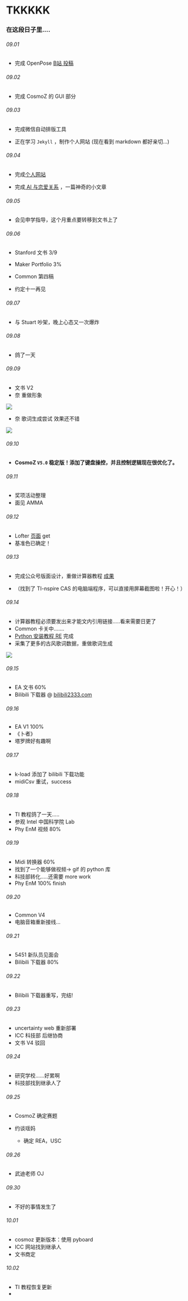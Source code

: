# TKKKKK









### 在这段日子里....

###### 09.01

- 完成 OpenPose [B站 投稿](https://www.bilibili.com/video/av30889137/)

###### 09.02

- 完成 CosmoZ 的 GUI 部分

###### 09.03

- 完成微信自动排版工具

- 正在学习 `Jekyll` ，制作个人网站 (现在看到 markdown 都好亲切...)

###### 09.04

- 完成[个人网站](http://t-k-233.tk)

- 完成[ AI 与恋爱关系](https://mp.weixin.qq.com/s?__biz=MzI0ODc1ODY5MQ==&mid=100000196&idx=1&sn=10013afe6bf926f1d2015703006d8818&chksm=699aa9085eed201e68dbbc5e51405e0f8907256042b9d0f7dc697ebaa02aecb101f540dddb20&scene=20#rd) ，一篇神奇的小文章

###### 09.05

- 会见申学指导，这个月重点要转移到文书上了

###### 09.06

- Stanford 文书 3/9

- Maker Portfolio 3%

- Common 第四稿

- 约定十一再见

###### 09.07

- 与 Stuart 吵架，晚上心态又一次爆炸

###### 09.08

- 鸽了一天

###### 09.09

- 文书 V2
- 奈 重做形象

![](/assets/nai_appr.png)

- 奈 歌词生成尝试 效果还不错

![](/assets/nai_lyric.jpg)

###### 09.10

- **CosmoZ `V5.0` 稳定版！添加了键盘操控，并且控制逻辑现在很优化了。**

######  09.11

- 奖项活动整理
- 面见 AMMA

###### 09.12

- Lofter [页面](http://t-k-233.lofter.com) get 
- 基准色已确定！

###### 09.13

- 完成公众号版面设计，重做计算器教程 [成果](https://mp.weixin.qq.com/s?__biz=MzI1NDQ1ODkzMg==&tempkey=OTc0X1JoQ1NqcFdnN3hHZXZuRVFSSzF5WmQ1ZDF0Y09nejlvRnhmNDF1bl9xeXNiYnhWRnhGb1N2VE13QkpLQzdwdE10XzBITnB2Wm1oMEt1cXVhb3lvMTRUeGllcE9ETHp6VDU2enN4YktUOUttd0NxMU5qemFPNG0xZzZNT3JKa25sbjg4SUxaWkVyaUp6X0dIRnFrRkN5a3E3VjZ6SWNBRmJCbEdBemd%2Bfg%3D%3D&chksm=69c5af445eb226527cf8b66c534b259e60ee32bb428f2adef208e74d0d5c7f96c4a5e3e80d82#rd)

- （找到了 TI-nspire CAS 的电脑端程序，可以直接用屏幕截图啦！开心！）

###### 09.14

- 计算器教程必须要发出来才能文内引用链接.....看来需要日更了
- Common 卡关中.......
- [Python 安装教程 RE](https://www.jianshu.com/p/724ced2db16a) 完成
- 采集了更多的古风歌词数据，重做歌词生成

![](/assets/nai_lyric_2.png)

###### 09.15

- EA 文书 60%
- Bilibili 下载器 @ [bilibili2333.com](http://bilibili2333.com)

###### 09.16

- EA V1 100%
- 《卜者》
- 塔罗牌好有趣啊

###### 09.17

- k-load 添加了 bilibili 下载功能
- midiCsv 重试，success

###### 09.18

- TI 教程鸽了一天.....
- 参观 Intel 中国科学院 Lab
- Phy EnM 视频 80%

###### 09.19

- Midi 转换器 60%
- 找到了一个能够做视频→ gif 的 python 库
- 科技部转化.....还需要 more work
- Phy EnM 100% finish

###### 09.20

- Common V4
- 电脑音箱重新接线...

###### 09.21

- 5451 新队员见面会
- Bilibili 下载器 80%

###### 09.22

- Bilibili 下载器重写，完结!

###### 09.23

- uncertainty web 重新部署
- ICC 科技部 后继协商
- 文书 V4 驳回

###### 09.24

- 研究学校......好累啊
- 科技部找到继承人了

###### 09.25

- CosmoZ 确定赛题

- 约谈瑶妈
  - 确定 REA，USC

###### 09.26

- 武迪老师 OJ



###### 09.30

- 不好的事情发生了



###### 10.01

- cosmoz 更新版本：使用 pyboard
- ICC 网站找到继承人
- 文书商定

###### 10.02

- TI 教程恢复更新
- 